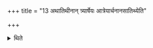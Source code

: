 +++
title = "13 अथातिथीनान् त्र्यार्षेयः आत्रेयार्चनानसातिथ्येति"

+++

<details><summary>थिते</summary>

अथातिथीनां त्र्यार्षेयः । आत्रेयार्चनानसातिथ्येति । अतिथिवदर्चनानस वदत्रिवदिति १३
</details>
